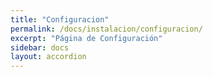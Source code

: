 ```yaml
---
title: "Configuracion"
permalink: /docs/instalacion/configuracion/
excerpt: "Página de Configuración"
sidebar: docs
layout: accordion
---
```

